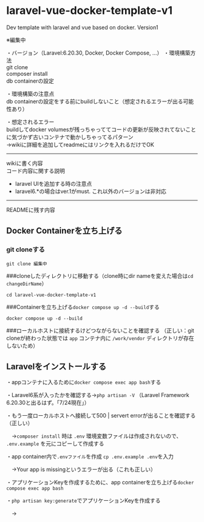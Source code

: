 # laravel-vue-docker-template-v1
Dev template with laravel and vue based on docker. Version1

※編集中

・バージョン（Laravel:6.20.30, Docker, Docker Compose, ...）
・環境構築方法 \
git clone \
composer install \
db containerの設定 

・環境構築の注意点 \
db containerの設定をする前にbuildしないこと（想定されるエラーが出る可能性あり）


・想定されるエラー \
buildしてdocker volumesが残っちゃっててコードの更新が反映されてないことに気づかず古いコンテナで動かしちゃってるパターン \
→wikiに詳細を追加してreadmeにはリンクを入れるだけでOK

---------

wikiに書く内容 \
コード内容に関する説明

+ laravel UIを追加する時の注意点
+ laravel6.*の場合はver.1がmust. これ以外のバージョンは非対応 

---------

READMEに残す内容

## Docker Containerを立ち上げる
### git cloneする
```
git clone 編集中
```

###cloneしたディレクトリに移動する（clone時にdir nameを変えた場合は`cd changeDirName`）
```
cd laravel-vue-docker-template-v1
```

###Containerを立ち上げる`docker compose up -d --build`する
```
docker compose up -d --build
```

###ローカルホストに接続するけどつながらないことを確認する
（正しい：git cloneが終わった状態では `app` コンテナ内に `/work/vendor` ディレクトリが存在しないため）

## Laravelをインストールする


・appコンテナに入るために`docker compose exec app bash`する

・Laravel6系が入ったかを確認する→`php artisan -V` （Laravel Framework 6.20.30と出るはず。「7/24現在」）

・もう一度ローカルホストへ接続して500 | servert errorが出ることを確認する（正しい）

　→`composer install` 時は `.env` 環境変数ファイルは作成されないので、 `.env.example` を元にコピーして作成する

・app container内で`.envファイル`を作成 `cp .env.example .env`を入力

　→Your app is missingというエラーが出る（これも正しい）

・アプリケーションKeyを作成するために、app containerを立ち上げる`docker compose exec app bash`

・`php artisan key:generate`でアプリケーションKeyを作成する

　→
